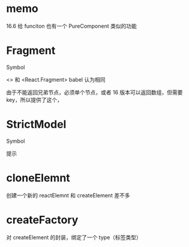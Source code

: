 # memo

16.6
给 funciton 也有一个 PureComponent 类似的功能

# Fragment

Symbol

<> 和 <React.Fragment> babel 认为相同

由于不能返回兄弟节点，必须单个节点，或者 16 版本可以返回数组，但需要 key，所以提供了这个，

# StrictModel

Symbol

提示

# cloneElemnt

创建一个新的 reactElemnt 和 createElement 差不多

# createFactory

对 createElement 的封装，绑定了一个 type（标签类型）
